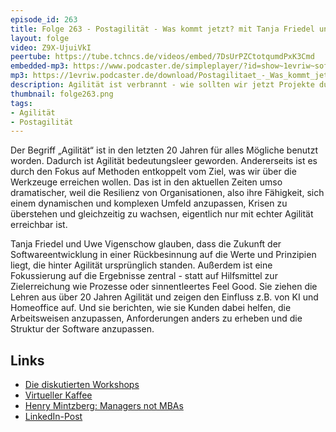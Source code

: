 ```yaml
---
episode_id: 263
title: Folge 263 - Postagilität - Was kommt jetzt? mit Tanja Friedel und Uwe Vigenschow
layout: folge
video: Z9X-UjuiVkI
peertube: https://tube.tchncs.de/videos/embed/7DsUrPZCtotqumdPxK3Cmd
embedded-mp3: https://www.podcaster.de/simpleplayer/?id=show~1evriw~software-architektur-im-stream~pod-ef892ec90c9e7872474b5fdab5f&v=1747404682
mp3: https://1evriw.podcaster.de/download/Postagilitaet_-_Was_kommt_jetzt_mit_Tanja_Friedel_und_Uwe_Vigenschow.mp3
description: Agilität ist verbrannt - wie sollten wir jetzt Projekte durchführen?
thumbnail: folge263.png
tags:
- Agilität
- Postagilität
---
```


Der Begriff „Agilität“ ist in den letzten 20 Jahren für alles Mögliche
benutzt worden. Dadurch ist Agilität bedeutungsleer
geworden. Andererseits ist es durch den Fokus auf Methoden entkoppelt
vom Ziel, was wir über die Werkzeuge erreichen wollen. Das ist in den
aktuellen Zeiten umso dramatischer, weil die Resilienz von
Organisationen, also ihre Fähigkeit, sich einem dynamischen und
komplexen Umfeld anzupassen, Krisen zu überstehen und gleichzeitig zu
wachsen, eigentlich nur mit echter Agilität erreichbar ist.

Tanja Friedel und Uwe Vigenschow glauben, dass die Zukunft der
Softwareentwicklung in einer Rückbesinnung auf die Werte und
Prinzipien liegt, die hinter Agilität ursprünglich standen. Außerdem
ist eine Fokussierung auf die Ergebnisse zentral - statt auf
Hilfsmittel zur Zielerreichung wie Prozesse oder sinnentleertes Feel
Good. Sie ziehen die Lehren aus über 20 Jahren Agilität und zeigen den
Einfluss z.B. von KI und Homeoffice auf. Und sie berichten, wie sie
Kunden dabei helfen, die Arbeitsweisen anzupassen, Anforderungen
anders zu erheben und die Struktur der Software anzupassen.

## Links

- [Die diskutierten Workshops](https://swaglab.rocks/1-tages-impuls-workshops/)
- [Virtueller Kaffee](https://swaglab.rocks/virtueller-kaffee/)
- [Henry Mintzberg: Managers not MBAs](https://mintzberg.org/books/managers-not-mbas)
- [LinkedIn-Post](https://www.linkedin.com/events/postagilit-t-waskommtjetzt7327705557526618113/theater/)
